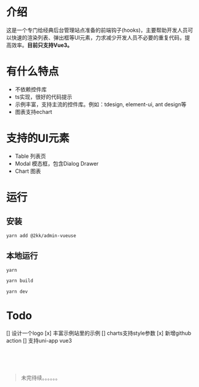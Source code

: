 # 介绍
这是一个专门给经典后台管理站点准备的前端钩子(hooks)，主要帮助开发人员可以快速的渲染列表、弹出框等UI元素，力求减少开发人员不必要的重复代码，提高效率。**目前只支持Vue3。**

# 有什么特点
- 不依赖控件库
- ts实现，很好的代码提示
- 示例丰富，支持主流的控件库。例如：tdesign, element-ui, ant design等
- 图表支持echart

# 支持的UI元素
- Table 列表页
- Modal 模态框，包含Dialog Drawer
- Chart 图表

# 运行
## 安装
```bash
yarn add @2kk/admin-vueuse
```

## 本地运行
```bash
yarn

yarn build

yarn dev
```

# Todo
[] 设计一个logo
[x] 丰富示例站里的示例
[] charts支持style参数
[x] 新增github action
[] 支持uni-app vue3

<br>
<br>
<br>

> 未完待续。。。。。。